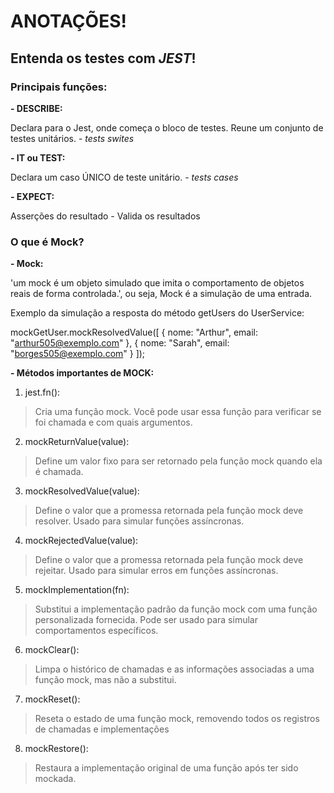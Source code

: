 # ANOTAÇÕES!

<!-- TESTE UNITÁRIO -->

## Entenda os testes com *JEST*!

### Principais funções: 

**- DESCRIBE:**

Declara para o Jest, onde começa o bloco de testes. Reune um conjunto de testes unitários. - *tests swites*

**- IT ou TEST:**

Declara um caso ÚNICO de teste unitário. - *tests cases*

**- EXPECT:**

Asserções do resultado - Valida os resultados


### O que é Mock?

**- Mock:**

'um mock é um objeto simulado que imita o comportamento de objetos reais de forma controlada.', ou seja, Mock é a simulação de uma entrada.

Exemplo da simulação a resposta do método getUsers do UserService:

 mockGetUser.mockResolvedValue([
            { nome: "Arthur", email: "arthur505@exemplo.com" },
            { nome: "Sarah", email: "borges505@exemplo.com" }
        ]);

**- Métodos importantes de MOCK:**

1. jest.fn():

  >  Cria uma função mock. Você pode usar essa função para verificar se foi chamada e com quais argumentos.

2. mockReturnValue(value):

  >  Define um valor fixo para ser retornado pela função mock quando ela é chamada.

3. mockResolvedValue(value):

  >  Define o valor que a promessa retornada pela função mock deve resolver. Usado para simular funções assíncronas.

4. mockRejectedValue(value):

  >  Define o valor que a promessa retornada pela função mock deve rejeitar. Usado para simular erros em funções assíncronas.

5. mockImplementation(fn):

  >  Substitui a implementação padrão da função mock com uma função personalizada fornecida. Pode ser usado para simular comportamentos específicos.

6. mockClear():

  >  Limpa o histórico de chamadas e as informações associadas a uma função mock, mas não a substitui.

7. mockReset():

  >  Reseta o estado de uma função mock, removendo todos os registros de chamadas e implementações

8. mockRestore():

  >  Restaura a implementação original de uma função após ter sido mockada.